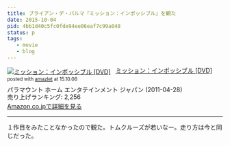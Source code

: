 ```yaml
---
title: ブライアン・デ・パルマ『ミッション：インポッシブル』を観た
date: 2015-10-04
pid: 4bb1d40c5fc0fde94ee06eaf7c99a048
status: p
tags:
   - movie
   - blog
---
```


<div class="amazlet-box" style="margin-bottom:0px;"><div class="amazlet-image" style="float:left;margin:0px 12px 1px 0px;"><a href="http://www.amazon.co.jp/exec/obidos/ASIN/B004MKN3SU/dotimpact-22/ref=nosim/" name="amazletlink" target="_blank"><img src="http://ecx.images-amazon.com/images/I/51U7ZmnVTPL._SL160_.jpg" alt="ミッション：インポッシブル [DVD]" style="border: none;" /></a></div><div class="amazlet-info" style="line-height:120%; margin-bottom: 10px"><div class="amazlet-name" style="margin-bottom:10px;line-height:120%"><a href="http://www.amazon.co.jp/exec/obidos/ASIN/B004MKN3SU/dotimpact-22/ref=nosim/" name="amazletlink" target="_blank">ミッション：インポッシブル [DVD]</a><div class="amazlet-powered-date" style="font-size:80%;margin-top:5px;line-height:120%">posted with <a href="http://www.amazlet.com/" title="amazlet" target="_blank">amazlet</a> at 15.10.06</div></div><div class="amazlet-detail">パラマウント ホーム エンタテインメント ジャパン (2011-04-28)<br />売り上げランキング: 2,256<br /></div><div class="amazlet-sub-info" style="float: left;"><div class="amazlet-link" style="margin-top: 5px"><a href="http://www.amazon.co.jp/exec/obidos/ASIN/B004MKN3SU/dotimpact-22/ref=nosim/" name="amazletlink" target="_blank">Amazon.co.jpで詳細を見る</a></div></div></div><div class="amazlet-footer" style="clear: left"></div></div>

---- 

１作目をみたことなかったので観た。トムクルーズが若いなー。走り方は今と同じだった。